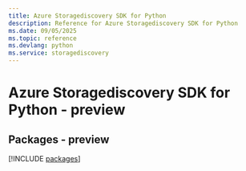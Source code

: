 ```yaml
---
title: Azure Storagediscovery SDK for Python
description: Reference for Azure Storagediscovery SDK for Python
ms.date: 09/05/2025
ms.topic: reference
ms.devlang: python
ms.service: storagediscovery
---
```

# Azure Storagediscovery SDK for Python - preview
## Packages - preview
[!INCLUDE [packages](storagediscovery-index.md)]